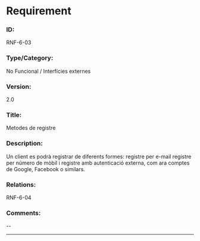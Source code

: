 # Requirement

### ID:
RNF-6-03

### Type/Category:
No Funcional / Interfícies externes

### Version:
2.0

### Title:
Metodes de registre

### Description:
Un client es podrà registrar de diferents formes: registre per e-mail registre per número de mòbil i registre amb autenticació externa, com ara comptes de Google, Facebook o similars.

### Relations:
RNF-6-04

### Comments:
--

---